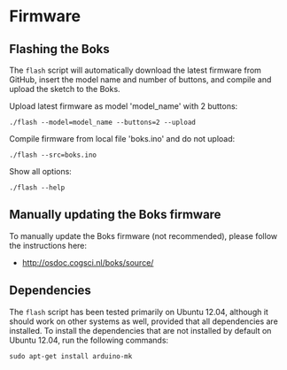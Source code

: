 Firmware
========

Flashing the Boks
-----------------

The `flash` script will automatically download the latest firmware from GitHub, insert the model name and number of buttons, and compile and upload the sketch to the Boks.

Upload latest firmware as model 'model_name' with 2 buttons:

	./flash	--model=model_name --buttons=2 --upload
	
Compile firmware from local file 'boks.ino' and do not upload:

	./flash --src=boks.ino
	
Show all options:

	./flash --help
	
Manually updating the Boks firmware
-----------------------------------

To manually update the Boks firmware (not recommended), please follow the instructions here:

- <http://osdoc.cogsci.nl/boks/source/>

Dependencies
------------

The `flash` script has been tested primarily on Ubuntu 12.04, although it should work on other systems as well, provided that all dependencies are installed. To install the dependencies that are not installed by default on Ubuntu 12.04, run the following commands:

	sudo apt-get install arduino-mk
	
	
	
